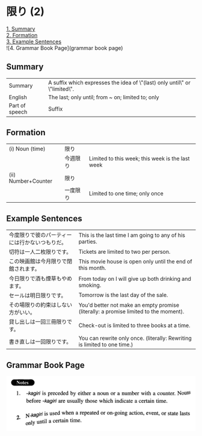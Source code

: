 # 限り (2)

[1. Summary](#summary)<br>
[2. Formation](#formation)<br>
[3. Example Sentences](#example-sentences)<br>
![4. Grammar Book Page](grammar book page)<br>


## Summary

<table><tr>   <td>Summary</td>   <td>A suffix which expresses the idea of \"(last) only until\" or \"limited\".</td></tr><tr>   <td>English</td>   <td>The last; only until; from ~ on; limited to; only</td></tr><tr>   <td>Part of speech</td>   <td>Suffix</td></tr></table>

## Formation

<table class="table"> <tbody><tr class="tr head"> <td class="td"><span class="numbers">(i)</span> <span> <span class="bold">Noun (time)</span> </span></td> <td class="td"><span class="concept">限り</span> </td> <td class="td"><span>&nbsp;</span></td> </tr> <tr class="tr"> <td class="td"><span>&nbsp;</span></td> <td class="td"><span>今週<span class="concept">限り</span></span> </td> <td class="td"><span>Limited    to this week; this week is the last week</span></td> </tr> <tr class="tr head"> <td class="td"><span class="numbers">(ii)</span> <span> <span class="bold">Number+Counter</span></span></td> <td class="td"><span class="concept">限り</span> </td> <td class="td"><span>&nbsp;</span></td> </tr> <tr class="tr"> <td class="td"><span>&nbsp;</span></td> <td class="td"><span>一度<span class="concept">限り</span></span> </td> <td class="td"><span>Limited    to one time; only once</span></td> </tr> </tbody></table>

## Example Sentences

<table><tr>   <td>今度限りで彼のパーティーには行かないつもりだ。</td>   <td>This is the last time I am going to any of his parties.</td></tr><tr>   <td>切符は一人二枚限りです。</td>   <td>Tickets are limited to two per person.</td></tr><tr>   <td>この映画館は今月限りで閉館されます。</td>   <td>This movie house is open only until the end of this month.</td></tr><tr>   <td>今日限りで酒も煙草もやめます。</td>   <td>From today on I will give up both drinking and smoking.</td></tr><tr>   <td>セールは明日限りです。</td>   <td>Tomorrow is the last day of the sale.</td></tr><tr>   <td>その場限りの約束はしない方がいい。</td>   <td>You'd better not make an empty promise (literally: a promise limited to the moment).</td></tr><tr>   <td>貸し出しは一回三冊限りです。</td>   <td>Check-out is limited to three books at a time.</td></tr><tr>   <td>書き直しは一回限りです。</td>   <td>You can rewrite only once. (literally: Rewriting is limited to one time.)</td></tr></table>

## Grammar Book Page

![](../img/Intermediate限り2.png)

